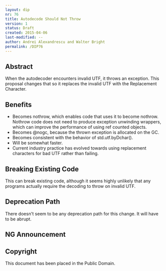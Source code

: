 ```yaml
---
layout: dip
nr: 76
title: Autodecode Should Not Throw
version: 1
status: Draft
created: 2015-04-06
last-modified: --
author: Andrei Alexandrescu and Walter Bright
permalink: /DIP76
---
```


Abstract
--------

When the autodecoder encounters invalid UTF, it throws an exception.
This proposal changes that so it replaces the invalid UTF with the
Replacement Character.

Benefits
--------

-   Becomes nothrow, which enables code that uses it to become nothrow.
    Nothrow code does not need to produce exception unwinding wrappers,
    which can improve the performance of using ref counted objects.
-   Becomes @nogc, because the thrown exception is allocated on the GC.
-   Becomes consistent with the behavior of std.utf.byDchar().
-   Will be somewhat faster.
-   Current industry practice has evolved towards using replacement
    characters for bad UTF rather than failing.

Breaking Existing Code
----------------------

This can break existing code, although it seems highly unlikely that any
programs actually require the decoding to throw on invalid UTF.

Deprecation Path
----------------

There doesn't seem to be any deprecation path for this change. It will
have to be abrupt.

NG Announcement
---------------

Copyright
---------

This document has been placed in the Public Domain.
